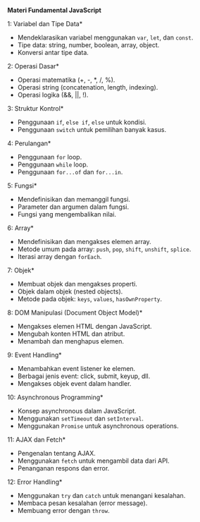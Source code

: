 **Materi Fundamental JavaScript**

1: Variabel dan Tipe Data\*

- Mendeklarasikan variabel menggunakan `var`, `let`, dan `const`.
- Tipe data: string, number, boolean, array, object.
- Konversi antar tipe data.

2: Operasi Dasar\*

- Operasi matematika (+, -, \*, /, %).
- Operasi string (concatenation, length, indexing).
- Operasi logika (&&, ||, !).

3: Struktur Kontrol\*

- Penggunaan `if`, `else if`, `else` untuk kondisi.
- Penggunaan `switch` untuk pemilihan banyak kasus.

4: Perulangan\*

- Penggunaan `for` loop.
- Penggunaan `while` loop.
- Penggunaan `for...of` dan `for...in`.

5: Fungsi\*

- Mendefinisikan dan memanggil fungsi.
- Parameter dan argumen dalam fungsi.
- Fungsi yang mengembalikan nilai.

6: Array\*

- Mendefinisikan dan mengakses elemen array.
- Metode umum pada array: `push`, `pop`, `shift`, `unshift`, `splice`.
- Iterasi array dengan `forEach`.

7: Objek\*

- Membuat objek dan mengakses properti.
- Objek dalam objek (nested objects).
- Metode pada objek: `keys`, `values`, `hasOwnProperty`.

8: DOM Manipulasi (Document Object Model)\*

- Mengakses elemen HTML dengan JavaScript.
- Mengubah konten HTML dan atribut.
- Menambah dan menghapus elemen.

9: Event Handling\*

- Menambahkan event listener ke elemen.
- Berbagai jenis event: click, submit, keyup, dll.
- Mengakses objek event dalam handler.

10: Asynchronous Programming\*

- Konsep asynchronous dalam JavaScript.
- Menggunakan `setTimeout` dan `setInterval`.
- Menggunakan `Promise` untuk asynchronous operations.

11: AJAX dan Fetch\*

- Pengenalan tentang AJAX.
- Menggunakan `fetch` untuk mengambil data dari API.
- Penanganan respons dan error.

12: Error Handling\*

- Menggunakan `try` dan `catch` untuk menangani kesalahan.
- Membaca pesan kesalahan (error message).
- Membuang error dengan `throw`.
